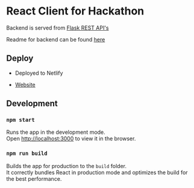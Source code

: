 # React Client for Hackathon

Backend is served from [Flask REST API's](https://nyuhack-api-heroku.herokuapp.com/)

Readme for backend can be found [here](https://github.com/hacknyu2019/flask-backend)

## Deploy

- Deployed to Netlify

- [Website](https://friendly-lamarr-d40add.netlify.com)

## Development

### `npm start`

Runs the app in the development mode.<br>
Open [http://localhost:3000](http://localhost:3000) to view it in the browser.


### `npm run build`

Builds the app for production to the `build` folder.<br>
It correctly bundles React in production mode and optimizes the build for the best performance.



